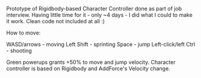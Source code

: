 Prototype of Rigidbody-based Character Controller done as part of job interview. 
Having little time for it - only ~4 days - I did what I could to make it work. 
Clean code not included at all :)

How to move:

WASD/arrows - moving
Left Shift - sprinting
Space - jump
Left-click/left Ctrl - shooting

Green powerups grants +50% to move and jump velocity.
Character controller is based on Rigidbody and AddForce's Velocity change.
